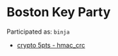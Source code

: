 Boston Key Party
======================
Participated as: `binja`

* [crypto 5pts - hmac_crc](cr5-hmac_crc/README.md)